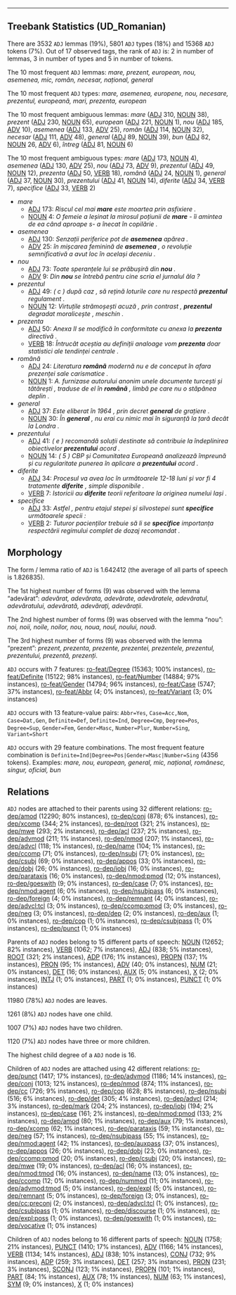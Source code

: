 

--------------------------------------------------------------------------------

## Treebank Statistics (UD_Romanian)

There are 3532 `ADJ` lemmas (19%), 5801 `ADJ` types (18%) and 15368 `ADJ` tokens (7%).
Out of 17 observed tags, the rank of `ADJ` is: 2 in number of lemmas, 3 in number of types and 5 in number of tokens.

The 10 most frequent `ADJ` lemmas: <em>mare, prezent, european, nou, asemenea, mic, român, necesar, național, general</em>

The 10 most frequent `ADJ` types:  <em>mare, asemenea, europene, nou, necesare, prezentul, europeană, mari, prezenta, european</em>

The 10 most frequent ambiguous lemmas: <em>mare</em> ([ADJ]() 310, [NOUN]() 38), <em>prezent</em> ([ADJ]() 230, [NOUN]() 65), <em>european</em> ([ADJ]() 221, [NOUN]() 1), <em>nou</em> ([ADJ]() 185, [ADV]() 10), <em>asemenea</em> ([ADJ]() 133, [ADV]() 25), <em>român</em> ([ADJ]() 114, [NOUN]() 32), <em>necesar</em> ([ADJ]() 111, [ADV]() 48), <em>general</em> ([ADJ]() 89, [NOUN]() 39), <em>bun</em> ([ADJ]() 82, [NOUN]() 26, [ADV]() 6), <em>întreg</em> ([ADJ]() 81, [NOUN]() 6)

The 10 most frequent ambiguous types:  <em>mare</em> ([ADJ]() 173, [NOUN]() 4), <em>asemenea</em> ([ADJ]() 130, [ADV]() 25), <em>nou</em> ([ADJ]() 73, [ADV]() 9), <em>prezentul</em> ([ADJ]() 49, [NOUN]() 12), <em>prezenta</em> ([ADJ]() 50, [VERB]() 18), <em>română</em> ([ADJ]() 24, [NOUN]() 1), <em>general</em> ([ADJ]() 37, [NOUN]() 30), <em>prezentului</em> ([ADJ]() 41, [NOUN]() 14), <em>diferite</em> ([ADJ]() 34, [VERB]() 7), <em>specifice</em> ([ADJ]() 33, [VERB]() 2)


* <em>mare</em>
  * [ADJ]() 173: <em>Riscul cel mai <b>mare</b> este moartea prin asfixiere .</em>
  * [NOUN]() 4: <em>O femeie a leșinat la mirosul poțiunii de <b>mare</b> - îi amintea de ea când aproape s- a înecat în copilărie .</em>
* <em>asemenea</em>
  * [ADJ]() 130: <em>Senzații periferice pot de <b>asemenea</b> apărea .</em>
  * [ADV]() 25: <em>în mișcarea feminină de <b>asemenea</b> , o revoluție semnificativă a avut loc în același deceniu .</em>
* <em>nou</em>
  * [ADJ]() 73: <em>Toate speranțele lui se prăbușiră din <b>nou</b> .</em>
  * [ADV]() 9: <em>Din <b>nou</b> se întrebă pentru cine scria el jurnalul ăla ?</em>
* <em>prezentul</em>
  * [ADJ]() 49: <em>( c ) după caz , să rețină loturile care nu respectă <b>prezentul</b> regulament .</em>
  * [NOUN]() 12: <em>Virtuțile strămoșești acuză , prin contrast , <b>prezentul</b> degradat moralicește , meschin .</em>
* <em>prezenta</em>
  * [ADJ]() 50: <em>Anexa II se modifică în conformitate cu anexa la <b>prezenta</b> directivă .</em>
  * [VERB]() 18: <em>Întrucât aceștia au definiții analoage vom <b>prezenta</b> doar statistici ale tendinței centrale .</em>
* <em>română</em>
  * [ADJ]() 24: <em>Literatura <b>română</b> modernă nu e de conceput în afara prezenței sale carismatice .</em>
  * [NOUN]() 1: <em>A. furnizase autorului anonim unele documente turcești și tătărești , traduse de el în <b>română</b> , limbă pe care nu o stăpânea deplin .</em>
* <em>general</em>
  * [ADJ]() 37: <em>Este eliberat în 1964 , prin decret <b>general</b> de grațiere .</em>
  * [NOUN]() 30: <em>În <b>general</b> , nu erai cu nimic mai în siguranță la țară decât la Londra .</em>
* <em>prezentului</em>
  * [ADJ]() 41: <em>( e ) recomandă soluții destinate să contribuie la îndeplinirea obiectivelor <b>prezentului</b> acord .</em>
  * [NOUN]() 14: <em>( 5 ) CBP și Comunitatea Europeană analizează împreună și cu regularitate punerea în aplicare a <b>prezentului</b> acord .</em>
* <em>diferite</em>
  * [ADJ]() 34: <em>Procesul va avea loc în următoarele 12-18 luni și vor fi 4 tratamente <b>diferite</b> , simple disponibile .</em>
  * [VERB]() 7: <em>Istoricii au <b>diferite</b> teorii referitoare la originea numelui Iași .</em>
* <em>specifice</em>
  * [ADJ]() 33: <em>Astfel , pentru etajul stepei și silvostepei sunt <b>specifice</b> următoarele specii :</em>
  * [VERB]() 2: <em>Tuturor pacienților trebuie să li se <b>specifice</b> importanța respectării regimului complet de dozaj recomandat .</em>

## Morphology

The form / lemma ratio of `ADJ` is 1.642412 (the average of all parts of speech is 1.826835).

The 1st highest number of forms (9) was observed with the lemma “adevărat”: <em>adevărat, adevărata, adevărate, adevăratele, adevăratul, adevăratului, adevărată, adevărați, adevărații</em>.

The 2nd highest number of forms (9) was observed with the lemma “nou”: <em>noi, noii, noile, noilor, nou, noua, noul, noului, nouă</em>.

The 3rd highest number of forms (9) was observed with the lemma “prezent”: <em>prezent, prezenta, prezente, prezentei, prezentele, prezentul, prezentului, prezentă, prezenți</em>.

`ADJ` occurs with 7 features: [ro-feat/Degree]() (15363; 100% instances), [ro-feat/Definite]() (15122; 98% instances), [ro-feat/Number]() (14884; 97% instances), [ro-feat/Gender]() (14794; 96% instances), [ro-feat/Case]() (5747; 37% instances), [ro-feat/Abbr]() (4; 0% instances), [ro-feat/Variant]() (3; 0% instances)

`ADJ` occurs with 13 feature-value pairs: `Abbr=Yes`, `Case=Acc,Nom`, `Case=Dat,Gen`, `Definite=Def`, `Definite=Ind`, `Degree=Cmp`, `Degree=Pos`, `Degree=Sup`, `Gender=Fem`, `Gender=Masc`, `Number=Plur`, `Number=Sing`, `Variant=Short`

`ADJ` occurs with 29 feature combinations.
The most frequent feature combination is `Definite=Ind|Degree=Pos|Gender=Masc|Number=Sing` (4356 tokens).
Examples: <em>mare, nou, european, general, mic, național, românesc, singur, oficial, bun</em>


## Relations

`ADJ` nodes are attached to their parents using 32 different relations: [ro-dep/amod]() (12290; 80% instances), [ro-dep/conj]() (878; 6% instances), [ro-dep/xcomp]() (344; 2% instances), [ro-dep/root]() (321; 2% instances), [ro-dep/mwe]() (293; 2% instances), [ro-dep/acl]() (237; 2% instances), [ro-dep/advmod]() (211; 1% instances), [ro-dep/nmod]() (207; 1% instances), [ro-dep/advcl]() (118; 1% instances), [ro-dep/name]() (104; 1% instances), [ro-dep/ccomp]() (71; 0% instances), [ro-dep/nsubj]() (71; 0% instances), [ro-dep/csubj]() (69; 0% instances), [ro-dep/appos]() (33; 0% instances), [ro-dep/dobj]() (26; 0% instances), [ro-dep/iobj]() (16; 0% instances), [ro-dep/parataxis]() (16; 0% instances), [ro-dep/nmod:pmod]() (12; 0% instances), [ro-dep/goeswith]() (9; 0% instances), [ro-dep/case]() (7; 0% instances), [ro-dep/nmod:agent]() (6; 0% instances), [ro-dep/nsubjpass]() (6; 0% instances), [ro-dep/foreign]() (4; 0% instances), [ro-dep/remnant]() (4; 0% instances), [ro-dep/advcl:tcl]() (3; 0% instances), [ro-dep/ccomp:pmod]() (3; 0% instances), [ro-dep/neg]() (3; 0% instances), [ro-dep/dep]() (2; 0% instances), [ro-dep/aux]() (1; 0% instances), [ro-dep/cop]() (1; 0% instances), [ro-dep/csubjpass]() (1; 0% instances), [ro-dep/punct]() (1; 0% instances)

Parents of `ADJ` nodes belong to 15 different parts of speech: [NOUN]() (12652; 82% instances), [VERB]() (1062; 7% instances), [ADJ]() (838; 5% instances), [ROOT]() (321; 2% instances), [ADP]() (176; 1% instances), [PROPN]() (137; 1% instances), [PRON]() (95; 1% instances), [ADV]() (40; 0% instances), [NUM]() (21; 0% instances), [DET]() (16; 0% instances), [AUX]() (5; 0% instances), [X]() (2; 0% instances), [INTJ]() (1; 0% instances), [PART]() (1; 0% instances), [PUNCT]() (1; 0% instances)

11980 (78%) `ADJ` nodes are leaves.

1261 (8%) `ADJ` nodes have one child.

1007 (7%) `ADJ` nodes have two children.

1120 (7%) `ADJ` nodes have three or more children.

The highest child degree of a `ADJ` node is 16.

Children of `ADJ` nodes are attached using 42 different relations: [ro-dep/punct]() (1417; 17% instances), [ro-dep/advmod]() (1186; 14% instances), [ro-dep/conj]() (1013; 12% instances), [ro-dep/nmod]() (874; 11% instances), [ro-dep/cc]() (726; 9% instances), [ro-dep/cop]() (628; 8% instances), [ro-dep/nsubj]() (516; 6% instances), [ro-dep/det]() (305; 4% instances), [ro-dep/advcl]() (214; 3% instances), [ro-dep/mark]() (204; 2% instances), [ro-dep/iobj]() (194; 2% instances), [ro-dep/case]() (161; 2% instances), [ro-dep/nmod:pmod]() (133; 2% instances), [ro-dep/amod]() (80; 1% instances), [ro-dep/aux]() (79; 1% instances), [ro-dep/xcomp]() (62; 1% instances), [ro-dep/parataxis]() (59; 1% instances), [ro-dep/neg]() (57; 1% instances), [ro-dep/nsubjpass]() (55; 1% instances), [ro-dep/nmod:agent]() (42; 1% instances), [ro-dep/auxpass]() (37; 0% instances), [ro-dep/appos]() (26; 0% instances), [ro-dep/dobj]() (23; 0% instances), [ro-dep/ccomp:pmod]() (20; 0% instances), [ro-dep/csubj]() (20; 0% instances), [ro-dep/mwe]() (19; 0% instances), [ro-dep/acl]() (16; 0% instances), [ro-dep/nmod:tmod]() (16; 0% instances), [ro-dep/name]() (13; 0% instances), [ro-dep/ccomp]() (12; 0% instances), [ro-dep/nummod]() (11; 0% instances), [ro-dep/advmod:tmod]() (5; 0% instances), [ro-dep/expl]() (5; 0% instances), [ro-dep/remnant]() (5; 0% instances), [ro-dep/foreign]() (3; 0% instances), [ro-dep/cc:preconj]() (2; 0% instances), [ro-dep/advcl:tcl]() (1; 0% instances), [ro-dep/csubjpass]() (1; 0% instances), [ro-dep/discourse]() (1; 0% instances), [ro-dep/expl:poss]() (1; 0% instances), [ro-dep/goeswith]() (1; 0% instances), [ro-dep/vocative]() (1; 0% instances)

Children of `ADJ` nodes belong to 16 different parts of speech: [NOUN]() (1758; 21% instances), [PUNCT]() (1410; 17% instances), [ADV]() (1166; 14% instances), [VERB]() (1134; 14% instances), [ADJ]() (838; 10% instances), [CONJ]() (732; 9% instances), [ADP]() (259; 3% instances), [DET]() (257; 3% instances), [PRON]() (231; 3% instances), [SCONJ]() (123; 1% instances), [PROPN]() (101; 1% instances), [PART]() (84; 1% instances), [AUX]() (78; 1% instances), [NUM]() (63; 1% instances), [SYM]() (9; 0% instances), [X]() (1; 0% instances)

